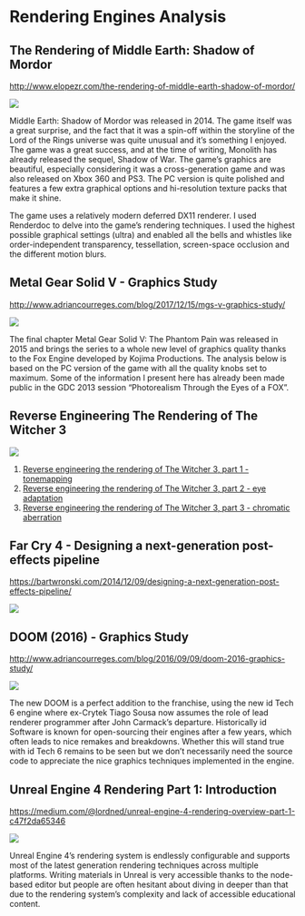 # Rendering Engines Analysis

## The Rendering of Middle Earth: Shadow of Mordor

http://www.elopezr.com/the-rendering-of-middle-earth-shadow-of-mordor/

![](http://www.elopezr.com/wp-content/uploads/2017/02/SoM-Final-Frame.jpg)

Middle Earth: Shadow of Mordor was released in 2014. The game itself was a great surprise, and the fact that 
it was a spin-off within the storyline of the Lord of the Rings universe was quite unusual and it’s something 
I enjoyed. The game was a great success, and at the time of writing, Monolith has already released the sequel, 
Shadow of War. The game’s graphics are beautiful, especially considering it was a cross-generation game and 
was also released on Xbox 360 and PS3. The PC version is quite polished and features a few extra graphical 
options and hi-resolution texture packs that make it shine.

The game uses a relatively modern deferred DX11 renderer. I used Renderdoc to delve into the game’s rendering 
techniques. I used the highest possible graphical settings (ultra) and enabled all the bells and whistles like 
order-independent transparency, tessellation, screen-space occlusion and the different motion blurs.

## Metal Gear Solid V - Graphics Study

http://www.adriancourreges.com/blog/2017/12/15/mgs-v-graphics-study/

![](http://www.adriancourreges.com/img/blog/2017/mgsv/logo.jpg)

The final chapter Metal Gear Solid V: The Phantom Pain was released in 2015 and brings the series to a whole 
new level of graphics quality thanks to the Fox Engine developed by Kojima Productions. The analysis below 
is based on the PC version of the game with all the quality knobs set to maximum. Some of the information I 
present here has already been made public in the GDC 2013 session “Photorealism Through the Eyes of a FOX”.

## Reverse Engineering The Rendering of The Witcher 3

![](https://i.imgur.com/EnPXObO.jpg)

1. [Reverse engineering the rendering of The Witcher 3, part 1 - tonemapping](http://astralcode.blogspot.com/2017/09/reverse-engineering-rendering-of.html)
2. [Reverse engineering the rendering of The Witcher 3, part 2 - eye adaptation](http://astralcode.blogspot.com/2017/10/reverse-engineering-rendering-of.html)
3. [Reverse engineering the rendering of The Witcher 3, part 3 - chromatic aberration](http://astralcode.blogspot.com/2017/10/reverse-engineering-rendering-of_26.html)

## Far Cry 4 - Designing a next-generation post-effects pipeline

https://bartwronski.com/2014/12/09/designing-a-next-generation-post-effects-pipeline/

![](https://bartwronski.files.wordpress.com/2014/12/farcry4.jpg?w=1280&h=720)

## DOOM (2016) - Graphics Study

http://www.adriancourreges.com/blog/2016/09/09/doom-2016-graphics-study/

![](http://www.adriancourreges.com/img/blog/2016/doom2016/shot/99_final.jpg)

The new DOOM is a perfect addition to the franchise, using the new id Tech 6 engine where ex-Crytek 
Tiago Sousa now assumes the role of lead renderer programmer after John Carmack’s departure.
Historically id Software is known for open-sourcing their engines after a few years, which often 
leads to nice remakes and breakdowns. Whether this will stand true with id Tech 6 remains to be seen 
but we don’t necessarily need the source code to appreciate the nice graphics techniques implemented 
in the engine.

## Unreal Engine 4 Rendering Part 1: Introduction

https://medium.com/@lordned/unreal-engine-4-rendering-overview-part-1-c47f2da65346

![](https://cdn-images-1.medium.com/max/2000/1*TfJXRz0vLnSohV6v_cYQTw.png)

Unreal Engine 4’s rendering system is endlessly configurable and supports most of the latest generation rendering techniques across multiple platforms. Writing materials in Unreal is very accessible thanks to the node-based editor but people are often hesitant about diving in deeper than that due to the rendering system’s complexity and lack of accessible educational content.



